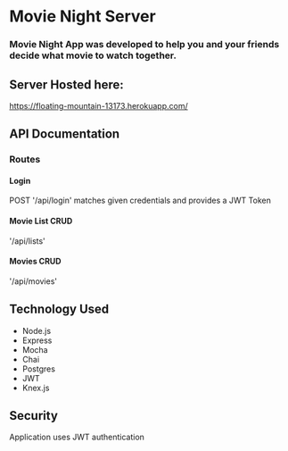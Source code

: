 # Movie Night Server

### Movie Night App was developed to help you and your friends decide what movie to watch together.

## Server Hosted here:
https://floating-mountain-13173.herokuapp.com/

## API Documentation

### Routes
#### Login
POST '/api/login' matches given credentials and provides a JWT Token

#### Movie List CRUD
'/api/lists'

#### Movies CRUD
'/api/movies'


## Technology Used
* Node.js
* Express
* Mocha
* Chai
* Postgres
* JWT
* Knex.js

## Security
Application uses JWT authentication
